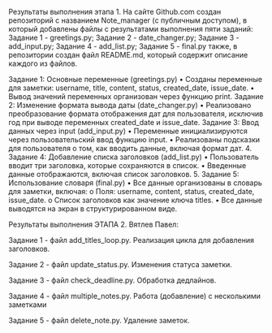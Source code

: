 Результаты выполнения этапа 1.
На сайте Github.com создан репозиторий с названием Note_manager (с публичным доступом), в который добавлены файлы с результатами выполнения пяти заданий:
Задание 1 - greetings.py;
Задание 2 -	date_changer.py;
Задание 3 - add_input.py;
Задание 4	- add_list.py; 
Задание 5	- final.py 
также, в репозитории создан файл README.md, который содержит описание каждого из файлов.

Задание 1: Основные переменные (greetings.py)
•	Созданы переменные для заметки: username, title, content, status, created_date, issue_date.
•	Вывод значений переменных организован через функцию print.
Задание 2: Изменение формата вывода даты (date_changer.py)
•	Реализовано преобразование формата отображения дат для пользователя, исключив год при выводе переменных created_date и issue_date.
Задание 3: Ввод данных через input (add_input.py)
•	Переменные инициализируются через пользовательский ввод функцию input.
•	Реализованы подсказки для пользователя о том, как вводить данные, включая формат дат.
4. Задание 4: Добавление списка заголовков (add_list.py)
•	Пользователь вводит три заголовка, которые сохраняются в список.
•	Введенные данные отображаются, включая список заголовков.
5. Задание 5: Использование словаря (final.py)
•	Все данные организованы в словарь для заметки, включая:
o	Поля: username, content, status, created_date, issue_date.
o	Список заголовков как значение ключа titles.
•	Все данные выводятся на экран в структурированном виде.


Результаты выполнения ЭТАПА 2. Вятлев Павел:

Задание 1 - файл add_titles_loop.py.  Реализация цикла для добавления заголовков.

Задание 2 - файл update_status.py. Изменения статуса заметки.

Задание 3 - файл check_deadline.py. Обработка дедлайнов.

Задание 4 - файл multiple_notes.py. Работа (добавление) с несколькими заметками

Задание 5 - файл delete_note.py. Удаление заметок.

